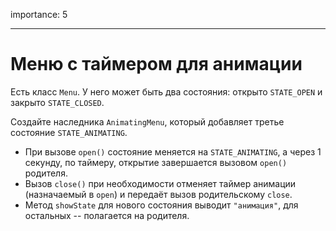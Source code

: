 importance: 5

---

# Меню с таймером для анимации

Есть класс `Menu`. У него может быть два состояния: открыто `STATE_OPEN` и закрыто `STATE_CLOSED`.

Создайте наследника `AnimatingMenu`, который добавляет третье состояние `STATE_ANIMATING`.

- При вызове `open()` состояние меняется на `STATE_ANIMATING`, а через 1 секунду, по таймеру, открытие завершается вызовом `open()` родителя.
- Вызов `close()` при необходимости отменяет таймер анимации (назначаемый в `open`) и передаёт вызов родительскому `close`.
- Метод `showState` для нового состояния выводит `"анимация"`, для остальных -- полагается на родителя.

